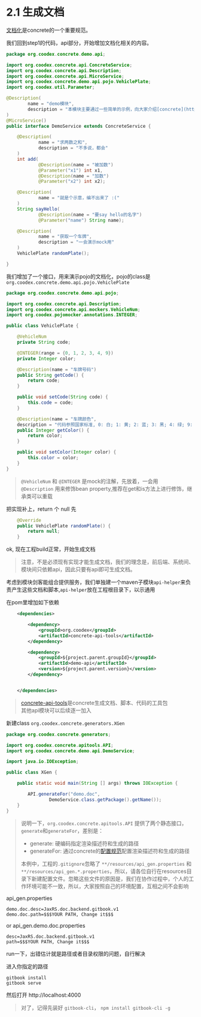 # 2.1 生成文档

[文档化](../definition/Description.md)是concrete的一个重要规范。

我们回到step1的代码，api部分，开始增加文档化相关的内容。

```java
package org.coodex.concrete.demo.api;

import org.coodex.concrete.api.ConcreteService;
import org.coodex.concrete.api.Description;
import org.coodex.concrete.api.MicroService;
import org.coodex.concrete.demo.api.pojo.VehiclePlate;
import org.coodex.util.Parameter;

@Description(
        name = "demo模块",
        description = "本模块主要通过一些简单的示例，向大家介绍[concrete](https://concrete.coodex.org)的功能。blablabla..."
)
@MicroService()
public interface DemoService extends ConcreteService {

    @Description(
            name = "求两数之和",
            description = "不多说，都会"
    )
    int add(
            @Description(name = "被加数")
            @Parameter("x1") int x1,
            @Description(name = "加数")
            @Parameter("x2") int x2);

    @Description(
            name = "就是个示意，编不出来了 :("
    )
    String sayHello(
            @Description(name = "要say hello的名字")
            @Parameter("name") String name);

    @Description(
            name = "获取一个车牌",
            description = "一会演示mock用"
    )
    VehiclePlate randomPlate();

}
```

我们增加了一个接口，用来演示pojo的文档化，pojo的class是`org.coodex.concrete.demo.api.pojo.VehiclePlate`

```java
package org.coodex.concrete.demo.api.pojo;

import org.coodex.concrete.api.Description;
import org.coodex.concrete.api.mockers.VehicleNum;
import org.coodex.pojomocker.annotations.INTEGER;

public class VehiclePlate {

    @VehicleNum
    private String code;

    @INTEGER(range = {0, 1, 2, 3, 4, 9})
    private Integer color;

    @Description(name = "车牌号码")
    public String getCode() {
        return code;
    }

    public void setCode(String code) {
        this.code = code;
    }

    @Description(name = "车牌颜色",
    description = "代码参照国家标准, 0: 白; 1: 黄; 2: 蓝; 3: 黑; 4: 绿; 9: 其他")
    public Integer getColor() {
        return color;
    }

    public void setColor(Integer color) {
        this.color = color;
    }
}
```

> `@VehicleNum` 和 `@INTEGER` 是mock的注解，先放着，一会用  
> `@Description` 用来修饰bean property,推荐在get和is方法上进行修饰，继承类可以重载

把实现补上，return 个 null 先

```java
    @Override
    public VehiclePlate randomPlate() {
        return null;
    }
```

ok, 现在工程build正常，开始生成文档

> 注意，不是必须现有实现才能生成文档，我们的理念是，前后端、系统间、模块间只依赖api，因此只要有api即可生成文档。  

考虑到模块剑客能组合提供服务，我们单独建一个maven子模块`api-helper`来负责产生这些文档和脚本,`api-helper`放在工程根目录下，以示通用

在pom里增加如下依赖
```xml
    <dependencies>

        <dependency>
            <groupId>org.coodex</groupId>
            <artifactId>concrete-api-tools</artifactId>
        </dependency>

        <dependency>
            <groupId>${project.parent.groupId}</groupId>
            <artifactId>demo-api</artifactId>
            <version>${project.parent.version}</version>
        </dependency>


    </dependencies>
```


> [concrete-api-tools](../impl/API.md)是concrete生成文档、脚本、代码的工具包  
> 其他api模块可以后续逐一加入

新建class `org.coodex.concrete.generators.XGen`

```java
package org.coodex.concrete.generators;

import org.coodex.concrete.apitools.API;
import org.coodex.concrete.demo.api.DemoService;

import java.io.IOException;

public class XGen {

    public static void main(String [] args) throws IOException {

        API.generateFor("demo.doc",
                DemoService.class.getPackage().getName());
    }
}
```

> 说明一下，`org.coodex.concrete.apitools.API` 提供了两个静态接口，`generate`和`generateFor`，差别是：
> - generate: 硬编码指定渲染描述符和生成的路径
> - generateFor: 通过concrete的[配置规范](../impl/config.md#concrete-api-tools)配置渲染描述符和生成的路径
>
> 本例中，工程的`.gitignore`忽略了 `**/resources/api_gen.properties` 和 `**/resources/api_gen.*.properties`，所以，请各位自行在resources目录下新建配置文件。忽略这些文件的原因是，我们在协作过程中，个人的工作环境可能不一致，所以，大家按照自己的环境配置，互相之间不会影响

api_gen.properties
```properties
demo.doc.desc=JaxRS.doc.backend.gitbook.v1
demo.doc.path=$$$YOUR PATH, Change it$$$
```

or api_gen.demo.doc.properties
```properties
desc=JaxRS.doc.backend.gitbook.v1
path=$$$YOUR PATH, Change it$$$
```

run一下，出错估计就是路径或者目录权限的问题，自行解决

进入你指定的路径

```
gitbook install
gitbook serve
```

然后打开 http://localhost:4000 

> 对了，记得先装好 `gitbook-cli`， `npm install gitbook-cli -g`
